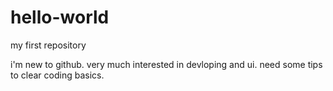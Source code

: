 # hello-world
my first repository

i'm new to github. very much interested in devloping and ui.
need some tips to clear coding basics.
